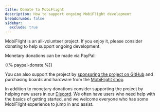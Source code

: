 ```yaml
---
title: Donate to MobiFlight
description: How to support ongoing MobiFlight development
breadcrumbs: false
sidebar:
  exclude: true
---
```


MobiFlight is an all-volunteer project. If you enjoy it, please consider donating to help support ongoing development.

Monetary donations can be made via PayPal:

{{% paypal-donate %}}

You can also support the project by [sponsoring the project on GitHub](https://github.com/sponsors/MobiFlight) and purchasing boards and hardware from the [MobiFlight shop](https://shop.mobiflight.com/).

In addition to monetary donations consider supporting the project by helping new users in our [Discord](https://discord.gg/yUaBqMbz). We often have users who need help with the basics of getting started, and we welcome everyone who has some MobiFlight experience to jump in and assist.
